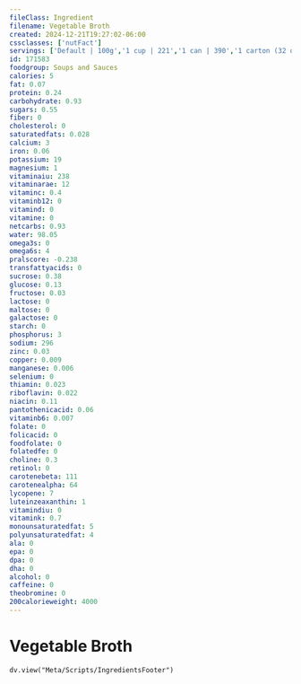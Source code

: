 ```yaml
---
fileClass: Ingredient
filename: Vegetable Broth
created: 2024-12-21T19:27:02-06:00
cssclasses: ['nutFact']
servings: ['Default | 100g','1 cup | 221','1 can | 390','1 carton (32 oz) | 926']
id: 171583
foodgroup: Soups and Sauces
calories: 5
fat: 0.07
protein: 0.24
carbohydrate: 0.93
sugars: 0.55
fiber: 0
cholesterol: 0
saturatedfats: 0.028
calcium: 3
iron: 0.06
potassium: 19
magnesium: 1
vitaminaiu: 238
vitaminarae: 12
vitaminc: 0.4
vitaminb12: 0
vitamind: 0
vitamine: 0
netcarbs: 0.93
water: 98.05
omega3s: 0
omega6s: 4
pralscore: -0.238
transfattyacids: 0
sucrose: 0.38
glucose: 0.13
fructose: 0.03
lactose: 0
maltose: 0
galactose: 0
starch: 0
phosphorus: 3
sodium: 296
zinc: 0.03
copper: 0.009
manganese: 0.006
selenium: 0
thiamin: 0.023
riboflavin: 0.022
niacin: 0.11
pantothenicacid: 0.06
vitaminb6: 0.007
folate: 0
folicacid: 0
foodfolate: 0
folatedfe: 0
choline: 0.3
retinol: 0
carotenebeta: 111
carotenealpha: 64
lycopene: 7
luteinzeaxanthin: 1
vitamindiu: 0
vitamink: 0.7
monounsaturatedfat: 5
polyunsaturatedfat: 4
ala: 0
epa: 0
dpa: 0
dha: 0
alcohol: 0
caffeine: 0
theobromine: 0
200calorieweight: 4000
---
```


# Vegetable Broth

```dataviewjs
dv.view("Meta/Scripts/IngredientsFooter")
```